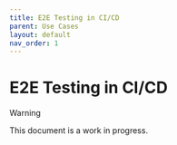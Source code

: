 ```yaml
---
title: E2E Testing in CI/CD
parent: Use Cases
layout: default
nav_order: 1
---
```


# E2E Testing in CI/CD

> [!WARNING]
> This document is a work in progress.
